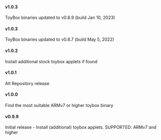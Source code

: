 #### v1.0.3

ToyBox binaries updated to v0.8.9 (build Jan 10, 2023)

#### v1.0.3

ToyBox binaries updated to v0.8.7 (build May 5, 2022)

#### v1.0.2

Install additional stock toybox applets if found

#### v1.0.1

Alt Repository release

#### v1.0.0

Find the most suitable ARMv7 or higher toybox binary

#### v0.9.9

Initial release - Install (additional) toybox applets. SUPPORTED: ARMv7 and higher 
